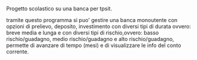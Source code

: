 Progetto scolastico su una banca per tpsit.

tramite questo programma si puo' gestire una banca monoutente con opzioni di prelievo, deposito, investimento con diversi tipi di durata ovvero: breve media e lunga e con diversi tipi di rischio,ovvero: basso rischio/guadagno, medio rischio/guadagno e alto rischio/guadagno, permette di avanzare di tempo (mesi) e di visualizzare le info del conto corrente.
